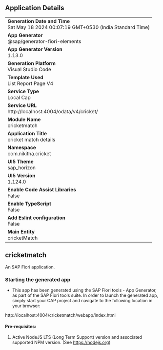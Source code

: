 ## Application Details
|               |
| ------------- |
|**Generation Date and Time**<br>Sat May 18 2024 00:07:19 GMT+0530 (India Standard Time)|
|**App Generator**<br>@sap/generator-fiori-elements|
|**App Generator Version**<br>1.13.0|
|**Generation Platform**<br>Visual Studio Code|
|**Template Used**<br>List Report Page V4|
|**Service Type**<br>Local Cap|
|**Service URL**<br>http://localhost:4004/odata/v4/cricket/
|**Module Name**<br>cricketmatch|
|**Application Title**<br>cricket match details|
|**Namespace**<br>com.nikitha.cricket|
|**UI5 Theme**<br>sap_horizon|
|**UI5 Version**<br>1.124.0|
|**Enable Code Assist Libraries**<br>False|
|**Enable TypeScript**<br>False|
|**Add Eslint configuration**<br>False|
|**Main Entity**<br>cricketMatch|

## cricketmatch

An SAP Fiori application.

### Starting the generated app

-   This app has been generated using the SAP Fiori tools - App Generator, as part of the SAP Fiori tools suite.  In order to launch the generated app, simply start your CAP project and navigate to the following location in your browser:

http://localhost:4004/cricketmatch/webapp/index.html

#### Pre-requisites:

1. Active NodeJS LTS (Long Term Support) version and associated supported NPM version.  (See https://nodejs.org)


